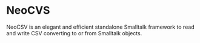 NeoCVS
======

NeoCSV is an elegant and efficient standalone Smalltalk framework to read and write CSV converting to or from Smalltalk objects.
